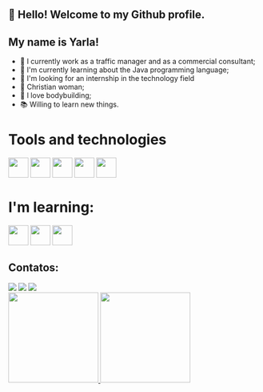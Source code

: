 ##  👋 Hello! Welcome to my Github profile.
## My name is Yarla!

- 🔭 I currently work as a traffic manager and as a commercial consultant;
- 🌱 I'm currently learning about the Java programming language;
- 🤔 I'm looking for an internship in the technology field
- 🙏 Christian woman;
- 💪 I love bodybuilding;
- 📚 Willing to learn new things.

# Tools and technologies

 <img loading="lazy" src="https://cdn.jsdelivr.net/gh/devicons/devicon@latest/icons/css3/css3-original-wordmark.svg" width="40" height="40" /> <img loading="lazy" src="https://cdn.jsdelivr.net/gh/devicons/devicon@latest/icons/html5/html5-original-wordmark.svg" width="40" height="40" /> <img loading="lazy" src="https://cdn.jsdelivr.net/gh/devicons/devicon@latest/icons/javascript/javascript-original.svg" width="40" height="40" /> <img loading="lazy" src="https://cdn.jsdelivr.net/gh/devicons/devicon@latest/icons/github/github-original-wordmark.svg" width="40" height="40" /> <img loading="lazy" src="https://cdn.jsdelivr.net/gh/devicons/devicon@latest/icons/php/php-original.svg" width="40" height="40"/>

# I'm learning: 
 <img loading="lazy" src="https://cdn.jsdelivr.net/gh/devicons/devicon@latest/icons/java/java-original-wordmark.svg" width="40" height="40"/> <img loading="lazy" src="https://cdn.jsdelivr.net/gh/devicons/devicon@latest/icons/mysql/mysql-original-wordmark.svg" width="40" height="40"/> <img loading="lazy" src="https://cdn.jsdelivr.net/gh/devicons/devicon@latest/icons/react/react-original.svg" width="40" height="40" />

 ## Contatos:
 <div>
 <a href="https://www.linkedin.com/in/yarla-aguiar-0651ba251/" target="_blank"><img loading="lazy" src="https://img.shields.io/badge/-LinkedIn-%230077B5?style=for-the-badge&logo=linkedin&logoColor=white" target="_blank"></a>
  <a href="https://www.instagram.com/yatec_h/" target="_blank"><img loading="lazy" src="https://img.shields.io/badge/-Instagram-%23E4405F?style=for-the-badge&logo=instagram&logoColor=white" target="_blank"></a>
  <a href = "mailto:yarlaaguiar1@gmail.com"><img loading="lazy" src="https://img.shields.io/badge/Gmail-D14836?style=for-the-badge&logo=gmail&logoColor=white" target="_blank"></a>
 </div>

 <div>
<a href="https://github.com/yarlaaguiar">
<img loading="lazy" height="180em" src="https://github-readme-stats.vercel.app/api/top-langs/?username=yarlaaguiar&layout=compact&langs_count=7&theme=dracula"/>
<img loading="lazy" height="180em" src="https://github-readme-stats.vercel.app/api?username=yarlaaguiar&show_icons=true&theme=dracula&include_all_commits=true&count_private=true"/>
</div>
